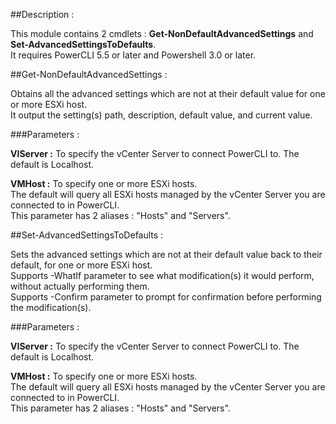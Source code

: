 ##Description :

This module contains 2 cmdlets : **Get-NonDefaultAdvancedSettings** and **Set-AdvancedSettingsToDefaults**.  
It requires PowerCLI 5.5 or later and Powershell 3.0 or later.  

##Get-NonDefaultAdvancedSettings :

Obtains all the advanced settings which are not at their default value for one or more ESXi host.  
It output the setting(s) path, description, default value, and current value.

###Parameters :

**VIServer :** To specify the vCenter Server to connect PowerCLI to. The default is Localhost.

**VMHost :** To specify one or more ESXi hosts.  
The default will query all ESXi hosts managed by the vCenter Server you are connected to in PowerCLI.  
This parameter has 2 aliases : "Hosts" and "Servers".

##Set-AdvancedSettingsToDefaults :

Sets the advanced settings which are not at their default value back to their default, for one or more ESXi host.  
Supports -WhatIf parameter to see what modification(s) it would perform, without actually performing them.  
Supports -Confirm parameter to prompt for confirmation before performing the modification(s).

###Parameters :

**VIServer :** To specify the vCenter Server to connect PowerCLI to. The default is Localhost.

**VMHost :** To specify one or more ESXi hosts.  
The default will query all ESXi hosts managed by the vCenter Server you are connected to in PowerCLI.  
This parameter has 2 aliases : "Hosts" and "Servers".